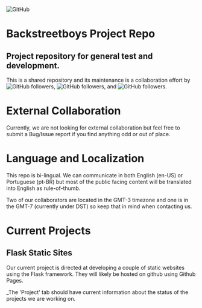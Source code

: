 ![GitHub](https://img.shields.io/github/license/sergiomoraes/backstreetboys) 

# Backstreetboys Project Repo

## Project repository for general test and development.

This is a shared repository and its maintenance is a collaboration effort by ![GitHub followers](https://img.shields.io/github/followers/sergiomoraes?style=social&label=Sergio), ![GitHub followers](https://img.shields.io/github/followers/felipenathan?style=social&label=Felipe), and ![GitHub followers](https://img.shields.io/github/followers/primuwidi?style=social&label=Nikolas).

# External Collaboration

Currently, we are not looking for external collaboration but feel free to submit a Bug/Issue report if you find anything odd or out of place.

# Language and Localization

This repo is bi-lingual. We can communicate in both English (en-US) or Portuguese (pt-BR) but most of the public facing content will be translated into English as rule-of-thumb.

Two of our collaborators are located in the GMT-3 timezone and one is in the GMT-7 (currently under DST) so keep that in mind when contacting us.

# Current Projects

## Flask Static Sites

Our current project is directed at developing a couple of static websites using the Flask framework. They will likely be hosted on github using Github Pages. 

_The 'Project' tab should have current information about the status of the projects we are working on.
